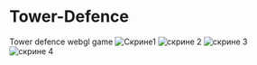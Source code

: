 # Tower-Defence
Tower defence webgl game
![Скрине1](https://github.com/RaydaNx/Tower-Defence/assets/97708184/ecbff516-4c35-46e4-8611-8e9554192a05)
![скрине 2](https://github.com/RaydaNx/Tower-Defence/assets/97708184/24856073-2059-4c88-b0db-2820083a6641)
![скрине 3](https://github.com/RaydaNx/Tower-Defence/assets/97708184/be4bde86-ce5c-422f-a44b-41c8ade3b53a)
![скрине 4](https://github.com/RaydaNx/Tower-Defence/assets/97708184/6894861e-0d0a-4686-9a83-119bdf66f026)
